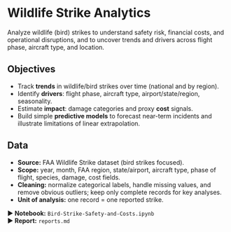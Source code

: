 # Wildlife Strike Analytics
Analyze wildlife (bird) strikes to understand safety risk, financial costs, and operational disruptions, and to uncover trends and drivers across flight phase, aircraft type, and location.


## Objectives
- Track **trends** in wildlife/bird strikes over time (national and by region).
- Identify **drivers**: flight phase, aircraft type, airport/state/region, seasonality.
- Estimate **impact**: damage categories and proxy **cost** signals.
- Build simple **predictive models** to forecast near-term incidents and illustrate limitations of linear extrapolation.

## Data
- **Source:** FAA Wildlife Strike dataset (bird strikes focused).  
- **Scope:** year, month, FAA region, state/airport, aircraft type, phase of flight, species, damage, cost fields.  
- **Cleaning:** normalize categorical labels, handle missing values, and remove obvious outliers; keep only complete records for key analyses.  
- **Unit of analysis:** one record = one reported strike.

**▶ Notebook:** `Bird-Strike-Safety-and-Costs.ipynb`  
**▶ Report:** `reports.md`

